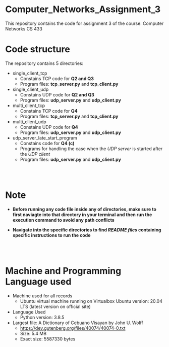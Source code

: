 # Computer_Networks_Assignment_3
This repository contains the code for assignment 3 of the course: Computer Networks CS 433

Code structure
=====

The repository contains 5 directories:
* single_client_tcp
    * Constains TCP code for **Q2 and Q3**
    * Program files: **tcp_server.py** and **tcp_client.py**
* single_client_udp
    * Constains UDP code for **Q2 and Q3**
    * Program files: **udp_server.py** and **udp_client.py**
* multi_client_tcp
    * Constains TCP code for **Q4**
    * Program files: **tcp_server.py** and **tcp_client.py**
* multi_client_udp
    * Constains UDP code for **Q4**
    * Program files: **udp_server.py** and **udp_client.py**
* udp_server_late_start_program
    * Constains code for **Q4 (c)**
    * Programs for handling the case when the *UDP server* is started after the *UDP client* 
    * Program files: **udp_server.py** and **udp_client.py**

<br>
<br>
<!-- <br> -->

Note
===
* __Before running any code file inside any of directories, make sure to first naviagte into that  directory in your terminal and then run the execution command to avoid any path conflicts__

* __Navigate into the specific directories to find *README files* containing specific instructions to run the code__

<br>
<br>
<!-- <br> -->

Machine and Programming Language used
====

* Machine used for all records
    * Ubuntu virtual machine running on Virtualbox Ubuntu version: 20.04 LTS (latest version on official site)
* Language Used
    * Python version: 3.8.5
* Largest file: A Dictionary of Cebuano Visayan by John U. Wolff 
    * <https://dev.gutenberg.org/files/40074/40074-0.txt>
    * Size: 5.4 MB
    * Exact size: 5587330 bytes


